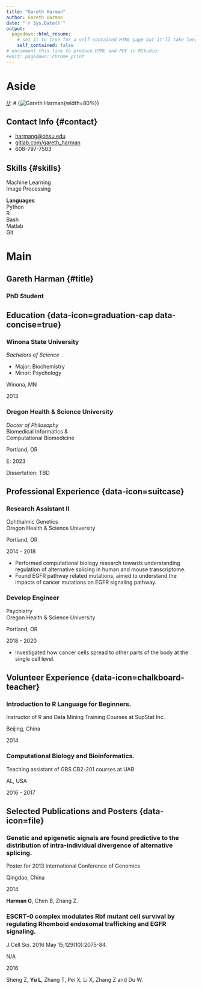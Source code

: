 ```yaml
---
title: "Gareth Harman"
author: Gareth Harman
date: "`r Sys.Date()`"
output:
  pagedown::html_resume:
    # set it to true for a self-contained HTML page but it'll take longer to render
    self_contained: false
# uncomment this line to produce HTML and PDF in RStudio:
#knit: pagedown::chrome_print
---
```


Aside
================================================================================

[//]: # (![Gareth Harman](https://avatars1.githubusercontent.com/u/895125?s=400&v=4){width=80%})


Contact Info {#contact}
--------------------------------------------------------------------------------

- <i class="fa fa-envelope"></i> harmang@ohsu.edu
- <i class="fa fa-github"></i> [gitlab.com/gareth_harman](https://gitlab.com/gareth_harman)
- <i class="fa fa-phone"></i> 608-797-7503

Skills {#skills}
--------------------------------------------------------------------------------

Machine Learning <br>
Image Processing

**Languages** <br>
Python  
R  
Bash  
Matlab  
Git  

Main
================================================================================

Gareth Harman {#title}
--------------------------------------------------------------------------------

### PhD Student

[//]: # (I am currently a PhD student in Bioinformatics and Computation Biomedicine at Oregon Health & Science University.t)


Education {data-icon=graduation-cap data-concise=true}
--------------------------------------------------------------------------------

### Winona State University

*Bachelors of Science* <br>
- Major: Biochemistry <br>
- Minor: Psychology <br>

Winona, MN

2013

### Oregon Health & Science University

*Doctor of Philosophy* <br>
Biomedical Informatics & <br>
Computational Biomedicine

Portland, OR

E: 2023

Dissertation: TBD


Professional Experience {data-icon=suitcase}
--------------------------------------------------------------------------------

### Research Assistant II

Ophthalmic Genetics <br>
Oregon Health & Science University  

Portland, OR

2014 - 2018

- Performed computational biology research towards understanding regulation of alternative splicing in human and mouse transcriptome.
- Found EGFR pathway related mutations, aimed to understand the impacts of cancer mutations on EGFR signaling pathway.

### Develop Engineer

Psychiatry <br>
Oregon Health & Science University  

Portland, OR

2018 - 2020

- Investigated how cancer cells spread to other parts of the body at the single cell level.


Volunteer Experience {data-icon=chalkboard-teacher}
--------------------------------------------------------------------------------

### Introduction to R Language for Beginners.

Instructor of R and Data Mining Training Courses at SupStat Inc.

Beijing, China

2014

### Computational Biology and Bioinformatics.

Teaching assistant of GBS CB2-201 courses at UAB

AL, USA

2016 - 2017


Selected Publications and Posters {data-icon=file}
--------------------------------------------------------------------------------

### Genetic and epigenetic signals are found predictive to the distribution of intra-individual divergence of alternative splicing.

Poster for 2013 International Conference of Genomics

Qingdao, China

2014

**Harman G**, Chen B, Zhang Z.

### ESCRT-0 complex modulates Rbf mutant cell survival by regulating Rhomboid endosomal trafficking and EGFR signaling.

J Cell Sci. 2016 May 15;129(10):2075-84.

N/A

2016 

Sheng Z, **Yu L**, Zhang T, Pei X, Li X, Zhang Z and Du W. 
